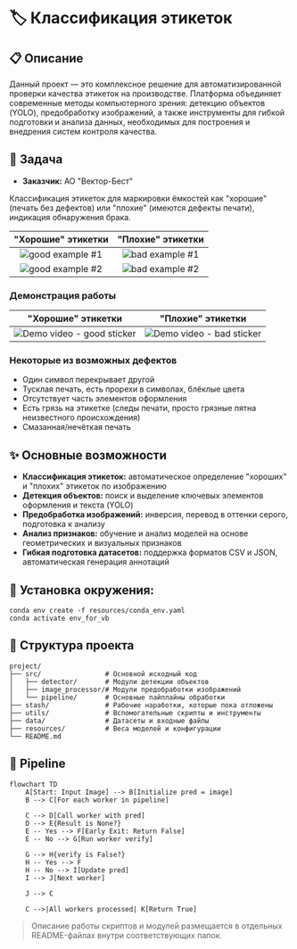 # 🏷️ Классификация этикеток

## 📋 Описание

Данный проект — это комплексное решение для автоматизированной проверки качества этикеток на производстве. Платформа объединяет современные методы компьютерного зрения: детекцию объектов (YOLO), предобработку изображений, а также инструменты для гибкой подготовки и анализа данных, необходимых для построения и внедрения систем контроля качества.

## 🎯 Задача

- **Заказчик:** АО "Вектор-Бест"

Классификация этикеток для маркировки ёмкостей как "хорошие" (печать без дефектов) или "плохие" (имеются дефекты печати), индикация обнаружения брака.

| "Хорошие" этикетки | "Плохие" этикетки |
|:-:|:-:|
| <img src="assets/good_example_1.jpg" alt="good example #1"> | <img src="assets/bad_example_1.jpg" alt="bad example #1"> |
| <img src="assets/good_example_2.jpg" alt="good example #2"> | <img src="assets/bad_example_2.jpg" alt="bad example #2"> |

### Демонстрация работы

| "Хорошие" этикетки | "Плохие" этикетки |
|:-:|:-:|
| ![Demo video - good sticker](assets/good.gif) | ![Demo video - bad sticker](assets/bad.gif) |

### Некоторые из возможных дефектов

- Один символ перекрывает другой
- Тусклая печать, есть прорехи в символах, блёклые цвета
- Отсутствует часть элементов оформления
- Есть грязь на этикетке (следы печати, просто грязные пятна неизвестного происхождения)
- Смазанная/нечёткая печать

## ✨ Основные возможности

- **Классификация этикеток:** автоматическое определение "хороших" и "плохих" этикеток по изображению
- **Детекция объектов:** поиск и выделение ключевых элементов оформления и текста (YOLO)
- **Предобработка изображений:** инверсия, перевод в оттенки серого, подготовка к анализу
- **Анализ признаков:** обучение и анализ моделей на основе геометрических и визуальных признаков
- **Гибкая подготовка датасетов:** поддержка форматов CSV и JSON, автоматическая генерация аннотаций

## 🚀 Установка окружения:

   ```
   conda env create -f resources/conda_env.yaml
   conda activate env_for_vb
   ```

## 📁 Структура проекта

```
project/
├── src/                # Основной исходный код
│   ├── detector/       # Модули детекции объектов
│   ├── image_processor/# Модули предобработки изображений
│   └── pipeline/       # Основные пайплайны обработки
├── stash/              # Рабочие наработки, которые пока отложены
├── utils/              # Вспомогательные скрипты и инструменты
├── data/               # Датасеты и входные файлы
├── resources/          # Веса моделей и конфигурации
└── README.md
```

## 🔄 Pipeline
```mermaid
flowchart TD
    A[Start: Input Image] --> B[Initialize pred = image]
    B --> C[For each worker in pipeline]
    
    C --> D[Call worker with pred]
    D --> E{Result is None?}
    E -- Yes --> F[Early Exit: Return False]
    E -- No --> G[Run worker verify]
    
    G --> H{verify is False?}
    H -- Yes --> F
    H -- No --> I[Update pred]
    I --> J[Next worker]

    J --> C

    C -->|All workers processed| K[Return True]
```

> Описание работы скриптов и модулей размещается в отдельных README-файлах внутри соответствующих папок.

